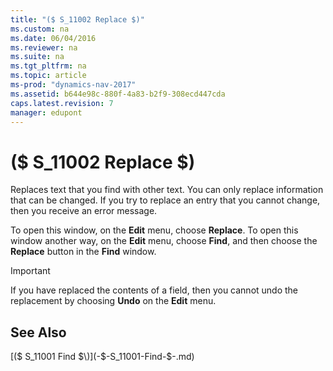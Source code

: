 ```yaml
---
title: "($ S_11002 Replace $)"
ms.custom: na
ms.date: 06/04/2016
ms.reviewer: na
ms.suite: na
ms.tgt_pltfrm: na
ms.topic: article
ms-prod: "dynamics-nav-2017"
ms.assetid: b644e98c-880f-4a83-b2f9-308ecd447cda
caps.latest.revision: 7
manager: edupont
---
```

# ($ S_11002 Replace $)
Replaces text that you find with other text. You can only replace information that can be changed. If you try to replace an entry that you cannot change, then you receive an error message.  
  
 To open this window, on the **Edit** menu, choose **Replace**. To open this window another way, on the **Edit** menu, choose **Find**, and then choose the **Replace** button in the **Find** window.  
  
> [!IMPORTANT]  
>  If you have replaced the contents of a field, then you cannot undo the replacement by choosing **Undo** on the **Edit** menu.  
  
## See Also  
 [\($ S\_11001 Find $\)](-$-S_11001-Find-$-.md)